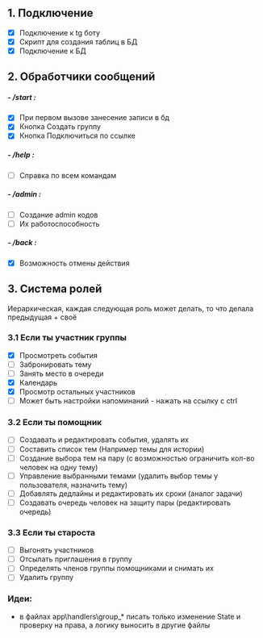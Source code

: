 ## 1. Подключение
- [x] Подключение к tg боту
- [x] Скрипт для создания таблиц в БД
- [x] Подключение к БД

## 2. Обработчики сообщений
##### - /start :
- [x] При первом вызове занесение записи в бд
- [x] Кнопка Создать группу
- [x] Кнопка Подключиться по ссылке

##### - /help :
- [ ] Справка по всем командам

##### - /admin :
- [ ] Создание admin кодов
- [ ] Их работоспособность

##### - /back :
- [x] Возможность отмены действия

## 3. Система ролей

Иерархическая, каждая следующая роль может делать, то что делала предыдущая + своё

### 3.1 Если ты участник группы
- [x] Просмотреть события
- [ ] Забронировать тему
- [ ] Занять место в очереди
- [x] Календарь
- [x] Просмотр остальных участников
- [ ] Может быть настройки напоминаний - [](info/База%20данных.md#^15) нажать на ссылку с ctrl

### 3.2 Если ты помощник
- [ ] Создавать и редактировать события, удалять их
- [ ] Составить список тем (Например темы для истории)
- [ ] Создание выбора тем на пару (с возможностью ограничить кол-во человек на одну тему)
- [ ] Управление выбранными темами (удалить выбор темы у пользователя, назначить тему)
- [ ] Добавлять дедлайны и редактировать их сроки (аналог задачи) 
- [ ] Создавать очередь человек на защиту пары (редактировать очередь)

### 3.3 Если ты староста
- [ ] Выгонять участников
- [ ] Отсылать приглашения в группу
- [ ] Определять членов группы помощниками и снимать их
- [ ] Удалить группу

### Идеи:
- в файлах app\handlers\group_* писать только изменение State и проверку на права, а логику выносить в другие файлы